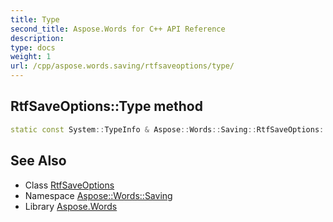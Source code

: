 ```yaml
---
title: Type
second_title: Aspose.Words for C++ API Reference
description: 
type: docs
weight: 1
url: /cpp/aspose.words.saving/rtfsaveoptions/type/
---
```

## RtfSaveOptions::Type method




```cpp
static const System::TypeInfo & Aspose::Words::Saving::RtfSaveOptions::Type()
```

## See Also

* Class [RtfSaveOptions](../)
* Namespace [Aspose::Words::Saving](../../)
* Library [Aspose.Words](../../../)
